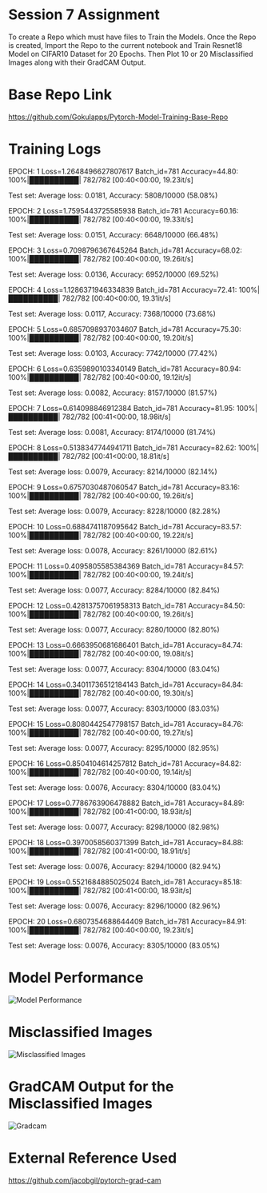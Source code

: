 # Session 7 Assignment 
To create a Repo which must have files to Train the Models. Once the Repo is created, Import the Repo to the current notebook and Train Resnet18 
Model on CIFAR10 Dataset for 20 Epochs. Then Plot 10 or 20 Misclassified Images along with their GradCAM Output.  

# Base Repo Link 
https://github.com/Gokulapps/Pytorch-Model-Training-Base-Repo

# Training Logs 

EPOCH: 1
Loss=1.2648496627807617 Batch_id=781 Accuracy=44.80: 100%|██████████| 782/782 [00:40<00:00, 19.23it/s]

Test set: Average loss: 0.0181, Accuracy: 5808/10000 (58.08%)

EPOCH: 2
Loss=1.7595443725585938 Batch_id=781 Accuracy=60.16: 100%|██████████| 782/782 [00:40<00:00, 19.33it/s]

Test set: Average loss: 0.0151, Accuracy: 6648/10000 (66.48%)

EPOCH: 3
Loss=0.7098796367645264 Batch_id=781 Accuracy=68.02: 100%|██████████| 782/782 [00:40<00:00, 19.26it/s]

Test set: Average loss: 0.0136, Accuracy: 6952/10000 (69.52%)

EPOCH: 4
Loss=1.1286371946334839 Batch_id=781 Accuracy=72.41: 100%|██████████| 782/782 [00:40<00:00, 19.31it/s] 

Test set: Average loss: 0.0117, Accuracy: 7368/10000 (73.68%)

EPOCH: 5
Loss=0.6857098937034607 Batch_id=781 Accuracy=75.30: 100%|██████████| 782/782 [00:40<00:00, 19.20it/s] 

Test set: Average loss: 0.0103, Accuracy: 7742/10000 (77.42%)

EPOCH: 6
Loss=0.6359890103340149 Batch_id=781 Accuracy=80.94: 100%|██████████| 782/782 [00:40<00:00, 19.12it/s] 

Test set: Average loss: 0.0082, Accuracy: 8157/10000 (81.57%)

EPOCH: 7
Loss=0.614098846912384 Batch_id=781 Accuracy=81.95: 100%|██████████| 782/782 [00:41<00:00, 18.98it/s]  

Test set: Average loss: 0.0081, Accuracy: 8174/10000 (81.74%)

EPOCH: 8
Loss=0.5138347744941711 Batch_id=781 Accuracy=82.62: 100%|██████████| 782/782 [00:41<00:00, 18.81it/s] 

Test set: Average loss: 0.0079, Accuracy: 8214/10000 (82.14%)

EPOCH: 9
Loss=0.6757030487060547 Batch_id=781 Accuracy=83.16: 100%|██████████| 782/782 [00:40<00:00, 19.26it/s] 

Test set: Average loss: 0.0079, Accuracy: 8228/10000 (82.28%)

EPOCH: 10
Loss=0.6884741187095642 Batch_id=781 Accuracy=83.57: 100%|██████████| 782/782 [00:40<00:00, 19.22it/s] 

Test set: Average loss: 0.0078, Accuracy: 8261/10000 (82.61%)

EPOCH: 11
Loss=0.4095805585384369 Batch_id=781 Accuracy=84.57: 100%|██████████| 782/782 [00:40<00:00, 19.24it/s] 

Test set: Average loss: 0.0077, Accuracy: 8284/10000 (82.84%)

EPOCH: 12
Loss=0.42813757061958313 Batch_id=781 Accuracy=84.50: 100%|██████████| 782/782 [00:40<00:00, 19.26it/s]

Test set: Average loss: 0.0077, Accuracy: 8280/10000 (82.80%)

EPOCH: 13
Loss=0.6663950681686401 Batch_id=781 Accuracy=84.74: 100%|██████████| 782/782 [00:40<00:00, 19.08it/s] 

Test set: Average loss: 0.0077, Accuracy: 8304/10000 (83.04%)

EPOCH: 14
Loss=0.34011736512184143 Batch_id=781 Accuracy=84.84: 100%|██████████| 782/782 [00:40<00:00, 19.30it/s]

Test set: Average loss: 0.0077, Accuracy: 8303/10000 (83.03%)

EPOCH: 15
Loss=0.8080442547798157 Batch_id=781 Accuracy=84.76: 100%|██████████| 782/782 [00:40<00:00, 19.27it/s] 

Test set: Average loss: 0.0077, Accuracy: 8295/10000 (82.95%)

EPOCH: 16
Loss=0.8504104614257812 Batch_id=781 Accuracy=84.82: 100%|██████████| 782/782 [00:40<00:00, 19.14it/s] 

Test set: Average loss: 0.0076, Accuracy: 8304/10000 (83.04%)

EPOCH: 17
Loss=0.7786763906478882 Batch_id=781 Accuracy=84.89: 100%|██████████| 782/782 [00:41<00:00, 18.93it/s] 

Test set: Average loss: 0.0077, Accuracy: 8298/10000 (82.98%)

EPOCH: 18
Loss=0.3970058560371399 Batch_id=781 Accuracy=84.88: 100%|██████████| 782/782 [00:41<00:00, 18.91it/s] 

Test set: Average loss: 0.0076, Accuracy: 8294/10000 (82.94%)

EPOCH: 19
Loss=0.5521684885025024 Batch_id=781 Accuracy=85.18: 100%|██████████| 782/782 [00:41<00:00, 18.93it/s] 

Test set: Average loss: 0.0076, Accuracy: 8296/10000 (82.96%)

EPOCH: 20
Loss=0.6807354688644409 Batch_id=781 Accuracy=84.91: 100%|██████████| 782/782 [00:40<00:00, 19.23it/s] 

Test set: Average loss: 0.0076, Accuracy: 8305/10000 (83.05%)

# Model Performance 
![Model Performance](https://user-images.githubusercontent.com/61132761/219288645-06a0835b-b980-4a4e-8c8d-f8c66a2aa3aa.jpg)

# Misclassified Images 
![Misclassified Images](https://user-images.githubusercontent.com/61132761/219288916-510e35c8-9339-4d85-b93d-28106288553b.jpg)

# GradCAM Output for the Misclassified Images
![Gradcam](https://user-images.githubusercontent.com/61132761/219289244-f958a44c-6bba-48dd-9abc-541142845ff6.jpg)

# External Reference Used
https://github.com/jacobgil/pytorch-grad-cam
